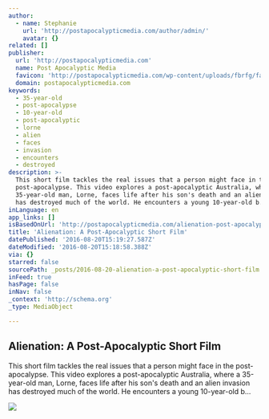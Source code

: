 ```yaml
---
author:
  - name: Stephanie
    url: 'http://postapocalypticmedia.com/author/admin/'
    avatar: {}
related: []
publisher:
  url: 'http://postapocalypticmedia.com'
  name: Post Apocalyptic Media
  favicon: 'http://postapocalypticmedia.com/wp-content/uploads/fbrfg/favicon.ico'
  domain: postapocalypticmedia.com
keywords:
  - 35-year-old
  - post-apocalypse
  - 10-year-old
  - post-apocalyptic
  - lorne
  - alien
  - faces
  - invasion
  - encounters
  - destroyed
description: >-
  This short film tackles the real issues that a person might face in the
  post-apocalypse. This video explores a post-apocalyptic Australia, where a
  35-year-old man, Lorne, faces life after his son's death and an alien invasion
  has destroyed much of the world. He encounters a young 10-year-old b...
inLanguage: en
app_links: []
isBasedOnUrl: 'http://postapocalypticmedia.com/alienation-post-apocalyptic-short-film-movie/'
title: 'Alienation: A Post-Apocalyptic Short Film'
datePublished: '2016-08-20T15:19:27.587Z'
dateModified: '2016-08-20T15:18:58.388Z'
via: {}
starred: false
sourcePath: _posts/2016-08-20-alienation-a-post-apocalyptic-short-film.md
inFeed: true
hasPage: false
inNav: false
_context: 'http://schema.org'
_type: MediaObject

---
```

<article style=""><h1>Alienation: A Post-Apocalyptic Short Film</h1><p>This short film tackles the real issues that a person might face in the post-apocalypse. This video explores a post-apocalyptic Australia, where a 35-year-old man, Lorne, faces life after his son's death and an alien invasion has destroyed much of the world. He encounters a young 10-year-old b...</p><img src="http://postapocalypticmedia.com/wp-content/uploads/2016/05/Screen-shot-2016-05-02-at-12.07.14-PM.jpg" /></article>